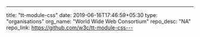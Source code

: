 ---
title: "tt-module-css"
date: 2019-06-16T17:46:59+05:30
type: "organisations"
org_name: "World Wide Web Consortium"
repo_desc: "NA"
repo_link: https://github.com/w3c/tt-module-css---